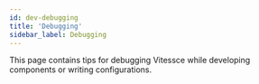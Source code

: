 ```yaml
---
id: dev-debugging
title: 'Debugging'
sidebar_label: Debugging
---
```



This page contains tips for debugging Vitessce while developing components or writing configurations.

